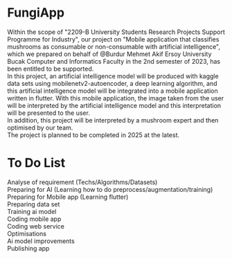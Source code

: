 # FungiApp
Within the scope of "2209-B University Students Research Projects Support Programme for Industry", our project on "Mobile application that classifies mushrooms as consumable or non-consumable with artificial intelligence", which we prepared on behalf of @Burdur Mehmet Akif Ersoy University Bucak Computer and Informatics Faculty in the 2nd semester of 2023, has been entitled to be supported.
<br>
In this project, an artificial intelligence model will be produced with kaggle data sets using mobilenetv2-autoencoder, a deep learning algorithm, and this artificial intelligence model will be integrated into a mobile application written in flutter. With this mobile application, the image taken from the user will be interpreted by the artificial intelligence model and this interpretation will be presented to the user.
<br>
In addition, this project will be interpreted by a mushroom expert and then optimised by our team.
<br>
The project is planned to be completed in 2025 at the latest.


# To Do List
Analyse of requirement (Techs/Algorithms/Datasets) <br>
Preparing for AI (Learning how to do preprocess/augmentation/training) <br>
Preparing for Mobile app (Learning flutter) <br>
Preparing data set <br>
Training ai model <br>
Coding mobile app <br>
Coding web service <br>
Optimisations  <br>
Ai model improvements <br>
Publishing app <br>
